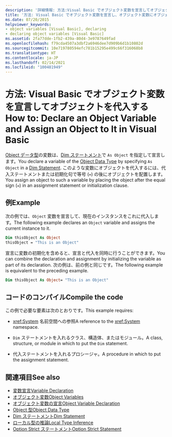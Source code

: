 ```yaml
---
description: '詳細情報: 方法:Visual Basic でオブジェクト変数を宣言してオブジェクトを代入する'
title: '方法: Visual Basic でオブジェクト変数を宣言し、オブジェクト変数にオブジェクトを代入する'
ms.date: 07/20/2015
helpviewer_keywords:
- object variables [Visual Basic], declaring
- declaring object variables [Visual Basic]
ms.assetid: 2fa77dde-1fb2-439a-80d4-3e9787649fad
ms.openlocfilehash: f79cda4507a3dbf2a6946dee7d909b6d1b10802d
ms.sourcegitcommit: 10e719780594efc781b15295e499c66f316068b8
ms.translationtype: HT
ms.contentlocale: ja-JP
ms.lasthandoff: 02/14/2021
ms.locfileid: "100481949"
---
```

# <a name="how-to-declare-an-object-variable-and-assign-an-object-to-it-in-visual-basic"></a><span data-ttu-id="548a0-103">方法: Visual Basic でオブジェクト変数を宣言してオブジェクトを代入する</span><span class="sxs-lookup"><span data-stu-id="548a0-103">How to: Declare an Object Variable and Assign an Object to It in Visual Basic</span></span>

<span data-ttu-id="548a0-104">[Object データ型](../../../language-reference/data-types/object-data-type.md)の変数は、[Dim ステートメント](../../../language-reference/statements/dim-statement.md)で `As Object` を指定して宣言します。</span><span class="sxs-lookup"><span data-stu-id="548a0-104">You declare a variable of the [Object Data Type](../../../language-reference/data-types/object-data-type.md) by specifying `As Object` in a [Dim Statement](../../../language-reference/statements/dim-statement.md).</span></span> <span data-ttu-id="548a0-105">このような変数にオブジェクトを代入するには、代入ステートメントまたは初期化句で等号 (`=`) の後にオブジェクトを配置します。</span><span class="sxs-lookup"><span data-stu-id="548a0-105">You assign an object to such a variable by placing the object after the equal sign (`=`) in an assignment statement or initialization clause.</span></span>

## <a name="example"></a><span data-ttu-id="548a0-106">例</span><span class="sxs-lookup"><span data-stu-id="548a0-106">Example</span></span>

<span data-ttu-id="548a0-107">次の例では、`Object` 変数を宣言して、現在のインスタンスをこれに代入します。</span><span class="sxs-lookup"><span data-stu-id="548a0-107">The following example declares an `Object` variable and assigns the current instance to it.</span></span>

```vb
Dim thisObject As Object
thisObject = "This is an Object"
```

<span data-ttu-id="548a0-108">宣言に変数の初期化を含めると、宣言と代入を同時に行うことができます。</span><span class="sxs-lookup"><span data-stu-id="548a0-108">You can combine the declaration and assignment by initializing the variable as part of its declaration.</span></span> <span data-ttu-id="548a0-109">次の例は、前の例と同じです。</span><span class="sxs-lookup"><span data-stu-id="548a0-109">The following example is equivalent to the preceding example.</span></span>

```vb
Dim thisObject As Object= "This is an Object"
```

## <a name="compile-the-code"></a><span data-ttu-id="548a0-110">コードのコンパイル</span><span class="sxs-lookup"><span data-stu-id="548a0-110">Compile the code</span></span>

<span data-ttu-id="548a0-111">この例で必要な要素は次のとおりです。</span><span class="sxs-lookup"><span data-stu-id="548a0-111">This example requires:</span></span>

- <span data-ttu-id="548a0-112"><xref:System> 名前空間への参照</span><span class="sxs-lookup"><span data-stu-id="548a0-112">A reference to the <xref:System> namespace.</span></span>

- <span data-ttu-id="548a0-113">`Dim` ステートメントを入れるクラス、構造体、またはモジュール。</span><span class="sxs-lookup"><span data-stu-id="548a0-113">A class, structure, or module in which to put the `Dim` statement.</span></span>

- <span data-ttu-id="548a0-114">代入ステートメントを入れるプロシージャ。</span><span class="sxs-lookup"><span data-stu-id="548a0-114">A procedure in which to put the assignment statement.</span></span>

## <a name="see-also"></a><span data-ttu-id="548a0-115">関連項目</span><span class="sxs-lookup"><span data-stu-id="548a0-115">See also</span></span>

- [<span data-ttu-id="548a0-116">変数宣言</span><span class="sxs-lookup"><span data-stu-id="548a0-116">Variable Declaration</span></span>](variable-declaration.md)
- [<span data-ttu-id="548a0-117">オブジェクト変数</span><span class="sxs-lookup"><span data-stu-id="548a0-117">Object Variables</span></span>](object-variables.md)
- [<span data-ttu-id="548a0-118">オブジェクト変数の宣言</span><span class="sxs-lookup"><span data-stu-id="548a0-118">Object Variable Declaration</span></span>](object-variable-declaration.md)
- [<span data-ttu-id="548a0-119">Object 型</span><span class="sxs-lookup"><span data-stu-id="548a0-119">Object Data Type</span></span>](../../../language-reference/data-types/object-data-type.md)
- [<span data-ttu-id="548a0-120">Dim ステートメント</span><span class="sxs-lookup"><span data-stu-id="548a0-120">Dim Statement</span></span>](../../../language-reference/statements/dim-statement.md)
- [<span data-ttu-id="548a0-121">ローカル型の推論</span><span class="sxs-lookup"><span data-stu-id="548a0-121">Local Type Inference</span></span>](local-type-inference.md)
- [<span data-ttu-id="548a0-122">Option Strict ステートメント</span><span class="sxs-lookup"><span data-stu-id="548a0-122">Option Strict Statement</span></span>](../../../language-reference/statements/option-strict-statement.md)

